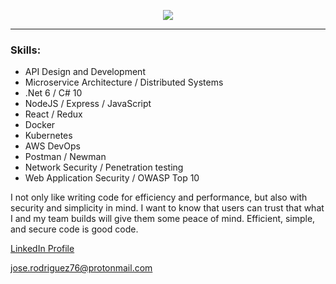 <p align="center">
<img src="https://user-images.githubusercontent.com/50179896/156909794-34585c25-43b6-4165-a05f-3cf56aaf8c0e.png">
</p>
<!-- <p align="center">
<img src="https://img.shields.io/badge/OS-Linux-informational?style=for-the-badge&logo=<jose>&logoColor=white&color=black">
<img src="https://img.shields.io/badge/OS-Windows-informational?style=for-the-badge&logo=<jose>&logoColor=white&color=black">
<img src="https://img.shields.io/badge/code-JavaScript-informational?style=for-the-badge&logo=<jose>&logoColor=white&color=black">
<img src="https://img.shields.io/badge/code-Python-informational?style=for-the-badge&logo=<jose>&logoColor=white&color=black">
<img src="https://img.shields.io/badge/cloud-AWS-informational?style=for-the-badge&logo=<jose>&logoColor=white&color=black">
<img src="https://img.shields.io/badge/framework-React-informational?style=for-the-badge&logo=<jose>&logoColor=white&color=black">
<img src="https://img.shields.io/badge/framework-Redux-informational?style=for-the-badge&logo=<jose>&logoColor=white&color=black">
<img src="https://img.shields.io/badge/framework-Express-informational?style=for-the-badge&logo=<jose>&logoColor=white&color=black">
<img src="https://img.shields.io/badge/database-MongoDB-informational?style=for-the-badge&logo=<jose>&logoColor=white&color=black">
<img src="https://img.shields.io/badge/security-Penetration&nbsp;Testing-informational?style=for-the-badge&logo=<jose>&logoColor=white&color=black">
<img src="https://img.shields.io/badge/security-Protocol&nbsp;Analysis-informational?style=for-the-badge&logo=<jose>&logoColor=white&color=black">
</p> -->

---

### Skills:

* API Design and Development
* Microservice Architecture / Distributed Systems
* .Net 6 / C# 10
* NodeJS / Express / JavaScript
* React / Redux
* Docker
* Kubernetes
* AWS DevOps
* Postman / Newman
* Network Security / Penetration testing
* Web Application Security / OWASP Top 10

I not only like writing code for efficiency and performance, but also with security and simplicity in mind. I want to know that users can trust that what I and my team builds will give them some peace of mind. Efficient, simple, and secure code is good code.

[LinkedIn Profile][2]

<!-- Actual text -->




jose.rodriguez76@protonmail.com

<!-- Icons -->

[1.2]: http://i.imgur.com/wWzX9uB.png (twitter icon without padding)
[2.2]: https://raw.githubusercontent.com/MartinHeinz/MartinHeinz/master/linkedin-3-16.png (LinkedIn icon without padding)

<!-- Links to your social media accounts -->

[1]: https://vectornull.github.io/
[2]: https://www.linkedin.com/in/prominentcode/
